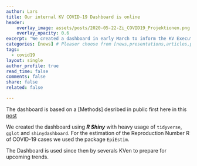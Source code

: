 ```yaml
---
author: Lars
title: Our internal KV COVID-19 Dashboard is online
header:
    overlay_image: assets/posts/2020-05-22-Zi_COVID19_Projektionen.png
    overlay_opacity: 0.6
excerpt: "We created a dashboard in early March to inform the KV Executives about the Zi's projections for future COVID19 developments."
categories: [news] # Pleaser choose from [news,presentations,articles,projects,reports]
tags:
  - covid19
layout: single
author_profile: true
read_time: false
comments: false
share: false
related: false

---
```


The dashboard is based on a [Methods] desribed in public first here in this [post](https://www.zidatasciencelab.de/reports/Methodenbeschreibung_Projektion_COVID-19/)


We created the dashboard using ***R Shiny*** with heavy usage of `tidyverse`, `gglot` and `shinydashboard`. For the estimation of the Reproduction Number R of COVID-19 cases we used the package `EpiEstim`.

The Dashboard is used since then by severals KVen to prepare for upcoming trends.
